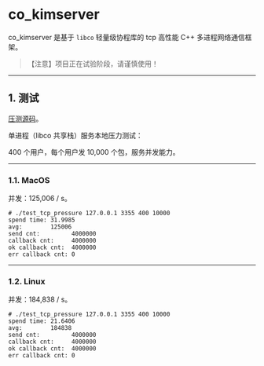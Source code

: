 # co_kimserver

co_kimserver 是基于 `libco` 轻量级协程库的 tcp 高性能 C++ 多进程网络通信框架。

> 【注意】项目正在试验阶段，请谨慎使用！

---

## 1. 测试

[压测源码](https://github.com/wenfh2020/co_kimserver/tree/main/src/test/test_tcp_pressure)。

单进程（libco 共享栈）服务本地压力测试：

400 个用户，每个用户发 10,000 个包，服务并发能力。

---

### 1.1. MacOS

并发：125,006 / s。

```shell
# ./test_tcp_pressure 127.0.0.1 3355 400 10000
spend time: 31.9985
avg:        125006
send cnt:         4000000
callback cnt:     4000000
ok callback cnt:  4000000
err callback cnt: 0
```

---

### 1.2. Linux

并发：184,838 / s。

```shell
# ./test_tcp_pressure 127.0.0.1 3355 400 10000
spend time: 21.6406
avg:        184838
send cnt:         4000000
callback cnt:     4000000
ok callback cnt:  4000000
err callback cnt: 0
```
